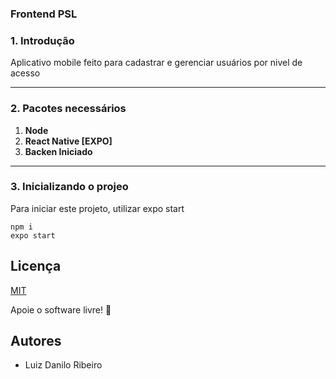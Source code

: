 ### Frontend PSL

### 1. Introdução

Aplicativo mobile feito para cadastrar e gerenciar usuários por nivel de acesso


-----
### 2. Pacotes necessários

1. **Node**
2. **React Native [EXPO]**
3. **Backen Iniciado**


-----
### 3. Inicializando o projeo

Para iniciar este projeto, utilizar expo start

````
npm i
expo start

````

## Licença
[MIT](https://choosealicense.com/licenses/mit/)

Apoie o software livre! 🐧

## Autores
* Luiz Danilo Ribeiro

